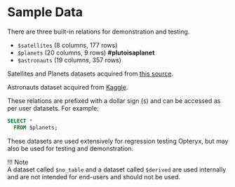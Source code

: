 # Sample Data

There are three built-in relations for demonstration and testing.

- `$satellites` (8 columns, 177 rows)   
- `$planets` (20 columns, 9 rows) **#plutoisaplanet**   
- `$astronauts` (19 columns,  357 rows)   

Satellites and Planets datasets acquired from [this source](https://github.com/devstronomy/nasa-data-scraper/tree/f610e541a053f05e26573570604aed50b358cc43/data/json).

Astronauts dataset acquired from [Kaggle](https://www.kaggle.com/nasa/astronaut-yearbook).

These relations are prefixed with a dollar sign (`$`) and can be accessed as per user datasets. For example:

~~~sql
SELECT *
  FROM $planets;
~~~

These datasets are used extensively for regression testing Opteryx, but may also be used for testing and demonstration.

!!! Note  
    A dataset called `$no_table` and a dataset called `$derived` are used internally and are not intended for end-users and should not be used.